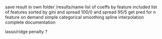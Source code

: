 save result in own folder /results/name
list of coeffs by feature included
list of features sorted by gini and spread 100/0 and spread 95/5
get pred for n feature on demand
simple categorical smoothing
spline interpolation
complete documentation

lasso/ridge penalty ?
